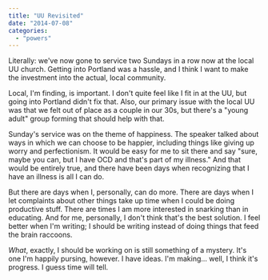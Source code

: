 ```yaml
---
title: "UU Revisited"
date: "2014-07-08"
categories: 
  - "powers"
---
```


Literally: we've now gone to service two Sundays in a row now at the local UU church. Getting into Portland was a hassle, and I think I want to make the investment into the actual, local community.

Local, I'm finding, is important. I don't quite feel like I fit in at the UU, but going into Portland didn't fix that. Also, our primary issue with the local UU was that we felt out of place as a couple in our 30s, but there's a "young adult" group forming that should help with that.

Sunday's service was on the theme of happiness. The speaker talked about ways in which we can choose to be happier, including things like giving up worry and perfectionism. It would be easy for me to sit there and say "sure, maybe you can, but I have OCD and that's part of my illness." And that would be entirely true, and there have been days when recognizing that I have an illness is all I can do.

But there are days when I, personally, can do more. There are days when I let complaints about other things take up time when I could be doing productive stuff. There are times I am more interested in snarking than in educating. And for me, personally, I don't think that's the best solution. I feel better when I'm writing; I should be writing instead of doing things that feed the brain raccoons.

_What_, exactly, I should be working on is still something of a mystery. It's one I'm happily pursing, however. I have ideas. I'm making... well, I think it's progress. I guess time will tell.
